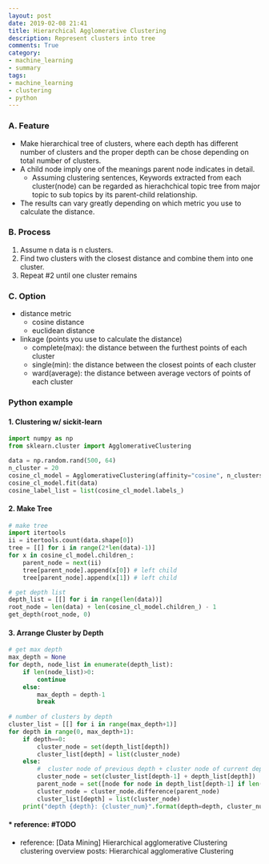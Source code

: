 ```yaml
---
layout: post
date: 2019-02-08 21:41
title: Hierarchical Agglomerative Clustering 
description: Represent clusters into tree
comments: True
category: 
- machine_learning
- summary
tags:
- machine_learning
- clustering
- python
---
```

### A. Feature
- Make hierarchical tree of clusters, where each depth has different number of clusters and the proper depth can be chose depending on total number of clusters.
- A child node imply one of the meanings parent node indicates in detail.
    - Assuming clustering sentences, Keywords extracted from each cluster(node) can be regarded as hierachchical topic tree from major topic to sub topics by its parent-child relationship.
- The results can vary greatly depending on which metric you use to calculate the distance.
  
 <!--more-->

### B. Process
1. Assume n data is n clusters.
2. Find two clusters with the closest distance and combine them into one cluster.
3. Repeat #2 until one cluster remains
    

### C. Option
- distance metric
    - cosine distance
    - euclidean distance
- linkage (points you use to calculate the distance)
    - complete(max): the distance between the furthest points of each cluster
    - single(min): the distance between the closest points of each cluster
    - ward(average): the distance between average vectors of points of each cluster

### Python example
#### 1. Clustering w/ sickit-learn
```python
import numpy as np
from sklearn.cluster import AgglomerativeClustering

data = np.random.rand(500, 64)
n_cluster = 20
cosine_cl_model = AgglomerativeClustering(affinity="cosine", n_clusters=n_cluster, linkage="complete")
cosine_cl_model.fit(data)
cosine_label_list = list(cosine_cl_model.labels_)
```

#### 2. Make Tree
```python
# make tree
import itertools
ii = itertools.count(data.shape[0])
tree = [[] for i in range(2*len(data)-1)]
for x in cosine_cl_model.children_:
    parent_node = next(ii)
    tree[parent_node].append(x[0]) # left child
    tree[parent_node].append(x[1]) # left child

# get depth list
depth_list = [[] for i in range(len(data))]
root_node = len(data) + len(cosine_cl_model.children_) - 1
get_depth(root_node, 0)
```


#### 3. Arrange Cluster by Depth
```python
# get max depth
max_depth = None
for depth, node_list in enumerate(depth_list):
    if len(node_list)>0:
        continue
    else:
        max_depth = depth-1
        break
            
# number of clusters by depth
cluster_list = [[] for i in range(max_depth+1)]
for depth in range(0, max_depth+1):
    if depth==0:
        cluster_node = set(depth_list[depth])
        cluster_list[depth] = list(cluster_node)
    else:
        #  cluster node of previous depth + cluster node of current depth - cluster node of previous depth which have child node
        cluster_node = set(cluster_list[depth-1] + depth_list[depth])
        parent_node = set([node for node in depth_list[depth-1] if len(tree[node])>0])
        cluster_node = cluster_node.difference(parent_node)
        cluster_list[depth] = list(cluster_node)
    print("depth {depth}: {cluster_num}".format(depth=depth, cluster_num=len(cluster_node)))
```

#### * reference: #TODO
- reference: [Data Mining] Hierarchical agglomerative Clustering
clustering overview posts: Hierarchical agglomerative Clustering

<!--language-->